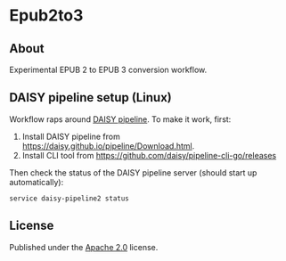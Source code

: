 # Epub2to3

## About

Experimental EPUB 2 to EPUB 3 conversion workflow.

## DAISY pipeline setup (Linux)

Workflow raps around [DAISY pipeline](https://github.com/daisy/pipeline). To make it work, first:

1. Install DAISY pipeline from <https://daisy.github.io/pipeline/Download.html>.
2. Install CLI tool from <https://github.com/daisy/pipeline-cli-go/releases>

Then check the status of the DAISY pipeline server (should start up automatically):

```
service daisy-pipeline2 status
```

## License

Published under the [Apache 2.0](http://www.apache.org/licenses/LICENSE-2.0) license.

